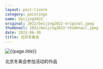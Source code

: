 ```yaml
---
layout: post-livere
category: paintings
name: beijing2022
original: 2022/beijing2022-original.jpeg
thumbnail: 2022/beijing2022-thumbnail.jpeg
date: 2022-06-30
title: 北京冬奥会
---
```


![{{page.title}}](/gallery/{{page.category}}/{{page.original}})

北京冬奥会参加活动的作品
